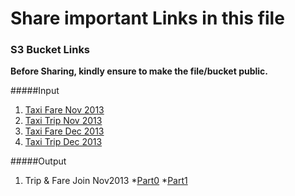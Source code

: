 # Share important Links in this file

### S3 Bucket Links
**Before Sharing, kindly ensure to make the file/bucket public.**

#####Input 
1. [Taxi Fare Nov 2013](https://s3.amazonaws.com/perspectix/Taxi+Data+2013/trip_fare_11.csv)
2. [Taxi Trip Nov 2013](https://s3.amazonaws.com/perspectix/Taxi+Data+2013/trip_data_11.csv)
3. [Taxi Fare Dec 2013](https://s3-us-west-2.amazonaws.com/su472/Prospectix/trip_fare_12.csv)
4. [Taxi Trip Dec 2013](https://s3-us-west-2.amazonaws.com/su472/Prospectix/trip_data_12.csv)

#####Output 
1. Trip & Fare Join Nov2013
  *[Part0](https://s3.amazonaws.com/perspectix/output_emr/nov13_trip_fare_join/part-00000)
  *[Part1](https://s3.amazonaws.com/perspectix/output_emr/nov13_trip_fare_join/part-00001)
